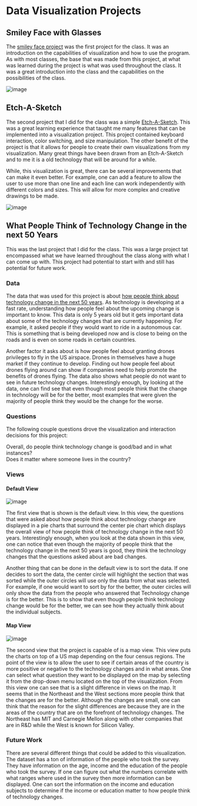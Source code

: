 # Data Visualization Projects

## Smiley Face with Glasses

The [smiley face project](https://beta.vizhub.com/nasmith2/e4004c61dcee44e2be50cb30dacd6c8f) was the first project for the class. It was an introduction on the capabilities of visualization and how to use the program. As with most classes, the base that was made from this project, at what was learned during the project is what was used throughout the class. It was a great introduction into the class and the capabilities on the possibilities of the class.  

![image](https://user-images.githubusercontent.com/44979955/67593325-f48e4980-f72f-11e9-9ace-54462d875c63.png)

## Etch-A-Sketch

The second project that I did for the class was a simple [Etch-A-Sketch](https://beta.vizhub.com/nasmith2/609cd1310ff349d5bbe146371d03dbd7). This was a great learning experience that taught me many features that can be implemented into a visualization project. This project contained keyboard interaction, color switching, and size manipulation. The other benefit of the project is that it allows for people to create their own visualizations from my visualization. Many great things have been drawn from an Etch-A-Sketch and to me it is a old technology that will be around for a while. 

While, this visualization is great, there can be several improvements that can make it even better. For example, one can add a feature to allow the user to use more than one line and each line can work independently with different colors and sizes. This will allow for more complex and creative drawings to be made.

![image](https://user-images.githubusercontent.com/44979955/67592040-bcd1d280-f72c-11e9-9212-8b49e6a81c42.png)

## What People Think of Technology Change in the next 50 Years

This was the last project that I did for the class. This was a large project tat encompassed what we have learned throughout the class along with what I can come up with. This project had potential to start with and still has potential for future work.

### Data

The data that was used for this project is about [how people think about technology change in the next 50 years](https://gist.github.com/nasmith2/f7306cec68cf23c53a77f03efe7d70c0#file-technologychangebetterorworse-csv). As technology is developing at a fast rate, understanding how people feel about the upcoming change is important to know. This data is only 5 years old but it gets important data about some of the technology changes that are currently happening. For example, it asked people if they would want to ride in a autonomous car. This is something that is being developed now and is close to being on the roads and is even on some roads in certain countries. 

Another factor it asks about is how people feel about granting drones privileges to fly in the US airspace. Drones in themselves have a huge market if they continue to develop. Finding out how people feel about drones flying around can show if companies need to help promote the benefits of drones flying. The data also shows what people do not want to see in future technology changes. Interestingly enough, by looking at the data, one can find see that even though most people think that the change in technology will be for the better, most examples that were given the majority of people think they would be the change for the worse.

### Questions

The following couple questions drove the visualization and interaction decisions for this project:

Overall, do people think technology change is good/bad and in what instances?
<br />Does it matter where someone lives in the country? 

### Views

#### Default View
![image](https://user-images.githubusercontent.com/44979955/67594447-58b20d00-f732-11e9-9982-017c2e234d29.png)

The first view that is shown is the default view. In this view, the questions that were asked about how people think about technology change are displayed in a pie charts that surround the center pie chart which displays the overall view of how people think of technology change in the next 50 years. Interestingly enough, when you look at the data shown in this view, one can notice that even though the majority of people think that the technology change in the next 50 years is good, they think the technology changes that the questions asked about are bad changes. 

Another thing that can be done in the default view is to sort the data. If one decides to sort the data, the center circle will highlight the section that was sorted while the outer circles will use only the data from what was selected. For example, if one would want to sort by for the better, the outer circles will only show the data from the people who answered that Technology change is for the better. This is to show that even though people think technology change would be for the better, we can see how they actually think about the individual subjects.

#### Map View
![image](https://user-images.githubusercontent.com/44979955/67594481-6ff0fa80-f732-11e9-9cba-6afd0da5f6d0.png)

The second view that the project is capable of is a map view. This view puts the charts on top of a US map depending on the four census regions. The point of the view is to allow the user to see if certain areas of the country is more positive or negative to the technology changes and in what areas. One can select what question they want to be displayed on the map by selecting it from the drop-down menu located on the top of the visualization. From this view one can see that is a slight difference in views on the map. It seems that in the Northeast and the West sections more people think that the changes are for the better. Although the changes are small, one can think that the reason for the slight differences are because they are in the areas of the country that are on the forefront of technology changes. The Northeast has MIT and Carnegie Mellon along with other companies that are in R&D while the West is known for Silicon Valley.   

### Future Work
There are several different things that could be added to this visualization. The dataset has a ton of information of the people who took the survey. They have information on the age, income and the education of the people who took the survey. If one can figure out what the numbers correlate with what ranges where used in the survey then more information can be displayed. One can sort the information on the income and education subjects to determine if the income or education matter to how people think of technology changes.
